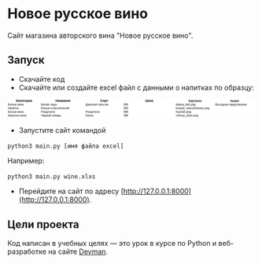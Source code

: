 # Новое русское вино

Сайт магазина авторского вина "Новое русское вино".

## Запуск

- Скачайте код
- Скачайте или создайте excel файл с данными о напитках по образцу:

![img.png](img.png)


- Запустите сайт командой

```python3 main.py [имя файла excel]```

Например:

```python3 main.py wine.xlxs```

- Перейдите на сайт по адресу [http://127.0.0.1:8000](http://127.0.0.1:8000).

## Цели проекта

Код написан в учебных целях — это урок в курсе по Python и веб-разработке на сайте [Devman](https://dvmn.org).
